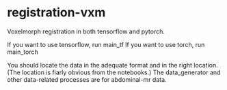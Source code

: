 # registration-vxm
Voxelmorph  registration in both tensorflow and pytorch.

If you want to use tensorflow, run main_tf
If you want to use torch, run main_torch

You should locate the data in the adequate format and in the right location. (The location is fiarly obvious from the notebooks.)
The data_generator and other data-related processes are for abdominal-mr data.
